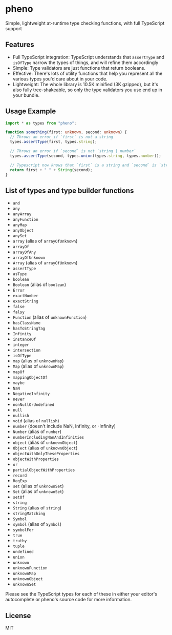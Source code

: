 # pheno

Simple, lightweight at-runtime type checking functions, with full TypeScript support

## Features

- Full TypeScript integration: TypeScript understands that `assertType` and `isOfType` narrow the types of things, and will refine them accordingly
- Simple: Type validators are just functions that return booleans.
- Effective: There's lots of utility functions that help you represent all the various types you'd care about in your code.
- Lightweight: The whole library is 10.5K minified (3K gzipped), but it's also fully tree-shakeable, so only the type validators you use end up in your bundle.

## Usage Example

```ts
import * as types from "pheno";

function something(first: unknown, second: unknown) {
  // Throws an error if `first` is not a string
  types.assertType(first, types.string);

  // Throws an error if `second` is not `string | number`
  types.assertType(second, types.union(types.string, types.number));

  // Typescript now knows that `first` is a string and `second` is `string | number`
  return first + " " + String(second);
}
```

## List of types and type builder functions

- `and`
- `any`
- `anyArray`
- `anyFunction`
- `anyMap`
- `anyObject`
- `anySet`
- `array` (alias of `arrayOfUnknown`)
- `arrayOf`
- `arrayOfAny`
- `arrayOfUnknown`
- `Array` (alias of `arrayOfUnknown`)
- `assertType`
- `asType`
- `boolean`
- `Boolean` (alias of `boolean`)
- `Error`
- `exactNumber`
- `exactString`
- `false`
- `falsy`
- `Function` (alias of `unknownFunction`)
- `hasClassName`
- `hasToStringTag`
- `Infinity`
- `instanceOf`
- `integer`
- `intersection`
- `isOfType`
- `map` (alias of `unknownMap`)
- `Map` (alias of `unknownMap`)
- `mapOf`
- `mappingObjectOf`
- `maybe`
- `NaN`
- `NegativeInfinity`
- `never`
- `nonNullOrUndefined`
- `null`
- `nullish`
- `void` (alias of `nullish`)
- `number` (doesn't include NaN, Infinity, or -Infinity)
- `Number` (alias of `number`)
- `numberIncludingNanAndInfinities`
- `object` (alias of `unknownObject`)
- `Object` (alias of `unknownObject`)
- `objectWithOnlyTheseProperties`
- `objectWithProperties`
- `or`
- `partialObjectWithProperties`
- `record`
- `RegExp`
- `set` (alias of `unknownSet`)
- `Set` (alias of `unknownSet`)
- `setOf`
- `string`
- `String` (alias of `string`)
- `stringMatching`
- `Symbol`
- `symbol` (alias of `Symbol`)
- `symbolFor`
- `true`
- `truthy`
- `tuple`
- `undefined`
- `union`
- `unknown`
- `unknownFunction`
- `unknownMap`
- `unknownObject`
- `unknownSet`

Please see the TypeScript types for each of these in either your editor's autocomplete or pheno's source code for more information.

## License

MIT
